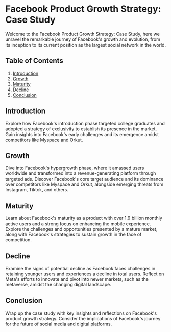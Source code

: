 # Facebook Product Growth Strategy: Case Study

Welcome to the Facebook Product Growth Strategy: Case Study, here we unravel the remarkable journey of Facebook's growth and evolution, from its inception to its current position as the largest social network in the world.

## Table of Contents
1. [Introduction](#introduction)
2. [Growth](#growth)
3. [Maturity](#maturity)
4. [Decline](#decline)
5. [Conclusion](#conclusion)

## Introduction
Explore how Facebook's introduction phase targeted college graduates and adopted a strategy of exclusivity to establish its presence in the market. Gain insights into Facebook's early challenges and its emergence amidst competitors like Myspace and Orkut.

## Growth
Dive into Facebook's hypergrowth phase, where it amassed users worldwide and transformed into a revenue-generating platform through targeted ads. Discover Facebook's core target audience and its dominance over competitors like Myspace and Orkut, alongside emerging threats from Instagram, Tiktok, and others.

## Maturity
Learn about Facebook's maturity as a product with over 1.9 billion monthly active users and a strong focus on enhancing the mobile experience. Explore the challenges and opportunities presented by a mature market, along with Facebook's strategies to sustain growth in the face of competition.

## Decline
Examine the signs of potential decline as Facebook faces challenges in retaining younger users and experiences a decline in total users. Reflect on Meta's efforts to innovate and pivot into newer markets, such as the metaverse, amidst the changing digital landscape.

## Conclusion
Wrap up the case study with key insights and reflections on Facebook's product growth strategy. Consider the implications of Facebook's journey for the future of social media and digital platforms.

